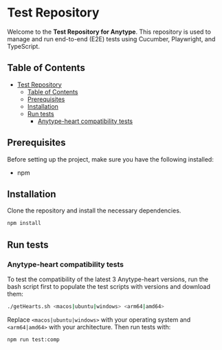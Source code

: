# Test Repository

Welcome to the **Test Repository for Anytype**. This repository is used to manage and run end-to-end (E2E) tests using Cucumber, Playwright, and TypeScript.

## Table of Contents

- [Test Repository](#test-repository)
  - [Table of Contents](#table-of-contents)
  - [Prerequisites](#prerequisites)
  - [Installation](#installation)
  - [Run tests](#run-tests)
    - [Anytype-heart compatibility tests](#anytype-heart-compatibility-tests)

## Prerequisites

Before setting up the project, make sure you have the following installed:

- npm

## Installation

Clone the repository and install the necessary dependencies.

```bash
npm install
```
## Run tests

### Anytype-heart compatibility tests
To test the compatibility of the latest 3 Anytype-heart versions, run the bash script first to populate the test scripts with versions and download them:
```bash
./getHearts.sh <macos|ubuntu|windows> <arm64|amd64>
```
Replace `<macos|ubuntu|windows>` with your operating system and `<arm64|amd64>` with your architecture.
Then run tests with:
```bash
npm run test:comp
```